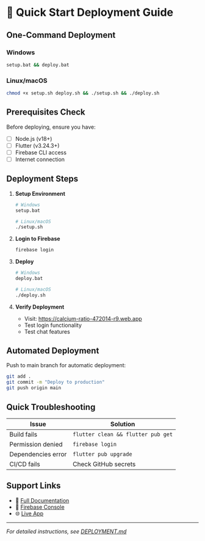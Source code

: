 # 🚀 Quick Start Deployment Guide

## One-Command Deployment

### Windows
```cmd
setup.bat && deploy.bat
```

### Linux/macOS
```bash
chmod +x setup.sh deploy.sh && ./setup.sh && ./deploy.sh
```

## Prerequisites Check

Before deploying, ensure you have:
- [ ] Node.js (v18+)
- [ ] Flutter (v3.24.3+)
- [ ] Firebase CLI access
- [ ] Internet connection

## Deployment Steps

1. **Setup Environment**
   ```bash
   # Windows
   setup.bat
   
   # Linux/macOS
   ./setup.sh
   ```

2. **Login to Firebase**
   ```bash
   firebase login
   ```

3. **Deploy**
   ```bash
   # Windows
   deploy.bat
   
   # Linux/macOS
   ./deploy.sh
   ```

4. **Verify Deployment**
   - Visit: https://calcium-ratio-472014-r9.web.app
   - Test login functionality
   - Test chat features

## Automated Deployment

Push to main branch for automatic deployment:
```bash
git add .
git commit -m "Deploy to production"
git push origin main
```

## Quick Troubleshooting

| Issue | Solution |
|-------|----------|
| Build fails | `flutter clean && flutter pub get` |
| Permission denied | `firebase login` |
| Dependencies error | `flutter pub upgrade` |
| CI/CD fails | Check GitHub secrets |

## Support Links

- 📖 [Full Documentation](./DEPLOYMENT.md)
- 🔧 [Firebase Console](https://console.firebase.google.com/project/calcium-ratio-472014-r9)
- 🌐 [Live App](https://calcium-ratio-472014-r9.web.app)

---
*For detailed instructions, see [DEPLOYMENT.md](./DEPLOYMENT.md)*